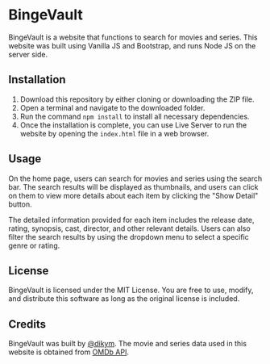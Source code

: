 # BingeVault

BingeVault is a website that functions to search for movies and series. This website was built using Vanilla JS and Bootstrap, and runs Node JS on the server side.

## Installation

1. Download this repository by either cloning or downloading the ZIP file.
2. Open a terminal and navigate to the downloaded folder.
3. Run the command `npm install` to install all necessary dependencies.
4. Once the installation is complete, you can use Live Server to run the website by opening the `index.html` file in a web browser.

## Usage

On the home page, users can search for movies and series using the search bar. The search results will be displayed as thumbnails, and users can click on them to view more details about each item by clicking the "Show Detail" button.

The detailed information provided for each item includes the release date, rating, synopsis, cast, director, and other relevant details. Users can also filter the search results by using the dropdown menu to select a specific genre or rating.

## License

BingeVault is licensed under the MIT License. You are free to use, modify, and distribute this software as long as the original license is included.

## Credits

BingeVault was built by [@dikym](https://github.com/dikym). The movie and series data used in this website is obtained from [OMDb API](http://www.omdbapi.com/).
